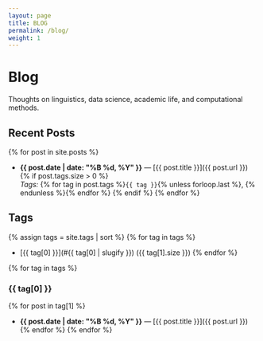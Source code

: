 ```yaml
---
layout: page
title: BLOG
permalink: /blog/
weight: 1
---
```


# Blog

Thoughts on linguistics, data science, academic life, and computational methods.

## Recent Posts

{% for post in site.posts %}
- **{{ post.date | date: "%B %d, %Y" }}** — [{{ post.title }}]({{ post.url }})
  {% if post.tags.size > 0 %}
  <br>*Tags:* {% for tag in post.tags %}`{{ tag }}`{% unless forloop.last %}, {% endunless %}{% endfor %}
  {% endif %}
{% endfor %}

## Tags

{% assign tags = site.tags | sort %}
{% for tag in tags %}
- [{{ tag[0] }}](#{{ tag[0] | slugify }}) ({{ tag[1].size }})
{% endfor %}

{% for tag in tags %}
### {{ tag[0] }}
{% for post in tag[1] %}
- **{{ post.date | date: "%B %d, %Y" }}** — [{{ post.title }}]({{ post.url }})
{% endfor %}
{% endfor %}